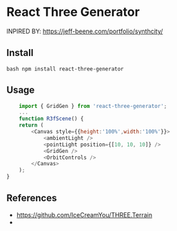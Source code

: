# React Three Generator

INPIRED BY: https://jeff-beene.com/portfolio/synthcity/

## Install

```bash npm install react-three-generator```

## Usage

```javascript
    import { GridGen } from 'react-three-generator';
    ...
    function R3fScene() {
    return (
        <Canvas style={{height:'100%',width:'100%'}}>
            <ambientLight />
            <pointLight position={[10, 10, 10]} />
            <GridGen />
            <OrbitControls />
        </Canvas>
    );
}
```

## References

- https://github.com/IceCreamYou/THREE.Terrain
- 
